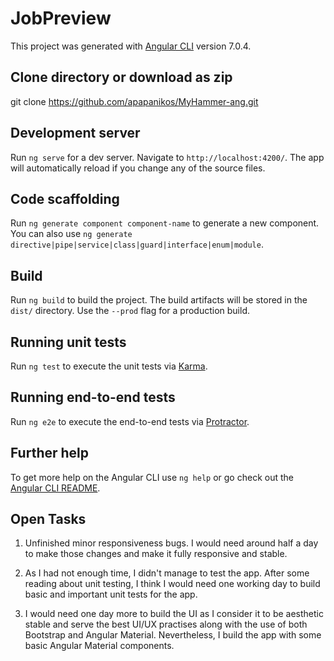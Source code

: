 # JobPreview

This project was generated with [Angular CLI](https://github.com/angular/angular-cli) version 7.0.4.

## Clone directory or download as zip

git clone https://github.com/apapanikos/MyHammer-ang.git

## Development server

Run `ng serve` for a dev server. Navigate to `http://localhost:4200/`. The app will automatically reload if you change any of the source files.

## Code scaffolding

Run `ng generate component component-name` to generate a new component. You can also use `ng generate directive|pipe|service|class|guard|interface|enum|module`.

## Build

Run `ng build` to build the project. The build artifacts will be stored in the `dist/` directory. Use the `--prod` flag for a production build.

## Running unit tests

Run `ng test` to execute the unit tests via [Karma](https://karma-runner.github.io).

## Running end-to-end tests

Run `ng e2e` to execute the end-to-end tests via [Protractor](http://www.protractortest.org/).

## Further help

To get more help on the Angular CLI use `ng help` or go check out the [Angular CLI README](https://github.com/angular/angular-cli/blob/master/README.md).

## Open Tasks

1. Unfinished minor responsiveness bugs. I would need around half a day to make those changes and make it fully responsive and stable.

2. As I had not enough time, I didn't manage to test the app. After some reading about unit testing, I think I would need one working day to build basic and important unit tests for the app.

3. I would need one day more to build the UI as I consider it to be aesthetic stable and serve the best UI/UX practises along with the use of both Bootstrap and Angular Material. Nevertheless, I build the app with some basic Angular Material components. 
